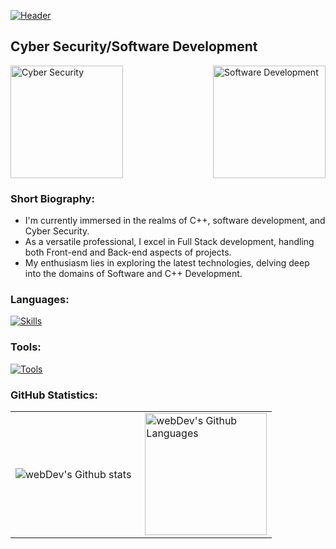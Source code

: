 [![Header](https://i.postimg.cc/s259SrTx/lazydevbanner.png)](https://devbutlazy.vn.ua/)

## Cyber Security/Software Development

<div style="display: flex; justify-content: space-between;">
  <a>
    <img src="https://i.postimg.cc/15Pt5ZqM/cybersecurity.png" alt="Cyber Security" width="180"/>
  </a>
  <a>
    <img src="https://i.postimg.cc/s22GfCbb/software-dev.png" alt="Software Development" width="180"/>
  </a>
</div>


### Short Biography:
<!-- YOUTUBE:START -->
- I'm currently immersed in the realms of C++, software development, and Cyber Security. 
- As a versatile professional, I excel in Full Stack development, handling both Front-end and Back-end aspects of projects.
- My enthusiasm lies in exploring the latest technologies, delving deep into the domains of Software and C++ Development.
<!-- YOUTUBE:END -->

### Languages:
[![Skills](https://skillicons.dev/icons?i=cpp,python,html,css,sqlite,powershell)](https://skillicons.dev)
### Tools:
[![Tools](https://skillicons.dev/icons?i=git,discord,vscode,visualstudio)](https://skillicons.dev)

### GitHub Statistics: 
  
 <table> 
   <tr> 
     <td> 
       <img align="left" src="http://github-readme-streak-stats.herokuapp.com?user=devbutlazy&theme=dark&background=000000" alt="webDev's Github stats" /> 
     </td> 
     <td> 
       <img height="195px" align="right" alt="webDev's Github Languages" src="https://github-readme-stats-sigma-five.vercel.app/api/top-langs/?username=devbutlazy&layout=compact&theme=vision-friendly-dark" /> 
     </td> 
   </tr> 
 </table> 